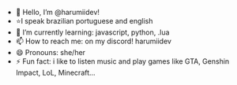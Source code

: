 - 👋 Hello, I’m @harumiidev!
- ⭐I speak brazilian portuguese and english
- 🌱 I’m currently learning: javascript, python, .lua
- 📫 How to reach me: on my discord! harumiidev
- 😄 Pronouns: she/her
- ⚡ Fun fact: i like to listen music and play games like GTA, Genshin Impact, LoL, Minecraft...

<!---
harumiidev/harumiidev is a ✨ special ✨ repository because its `README.md` (this file) appears on your GitHub profile.
You can click the Preview link to take a look at your changes.
--->
